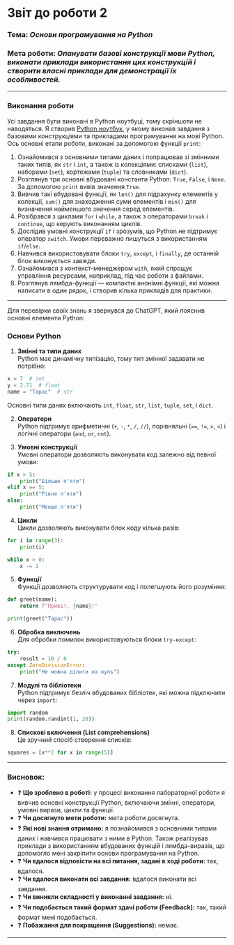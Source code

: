 
# Звіт до роботи 2

### **Тема:** _Основи програмування на Python_

### **Мета роботи:** _Опанувати базові конструкції мови Python, виконати приклади використання цих конструкцій і створити власні приклади для демонстрації їх особливостей._
---

### Виконання роботи

Усі завдання були виконані в Python ноутбуці, тому скріншоти не наводяться. Я створив [Python ноутбук](lab_2.1.ipynb), у якому виконав завдання з базовими конструкціями та прикладами програмування на мові Python. Ось основні етапи роботи, виконані за допомогою функції `print`:

1. Ознайомився з основними типами даних і попрацював зі змінними таких типів, як `str` і `int`, а також із колекціями: списками (`list`), наборами (`set`), кортежами (`tuple`) та словниками (`dict`).
2. Розглянув три основні вбудовані константи Python: `True`, `False`, і `None`. За допомогою `print` вивів значення `True`.
3. Вивчив такі вбудовані функції, як `len()` для підрахунку елементів у колекції, `sum()` для знаходження суми елементів і `min()` для визначення найменшого значення серед елементів.
4. Розібрався з циклами `for` і `while`, а також з операторами `break` і `continue`, що керують виконанням циклів.
5. Дослідив умовні конструкції `if` і зрозумів, що Python не підтримує оператор `switch`. Умови переважно пишуться з використанням `if`/`else`.
6. Навчився використовувати блоки `try`, `except`, і `finally`, де останній блок виконується завжди.
7. Ознайомився з контекст-менеджером `with`, який спрощує управління ресурсами, наприклад, під час роботи з файлами.
8. Розглянув лямбда-функції — компактні анонімні функції, які можна написати в один рядок, і створив кілька прикладів для практики.

---

Для перевірки своїх знань я звернувся до ChatGPT, який пояснив основні елементи Python:

### Основи Python

1. **Змінні та типи даних**  
Python має динамічну типізацію, тому тип змінної задавати не потрібно:

```python
x = 7  # int
y = 2.71  # float
name = "Тарас"  # str
```

Основні типи даних включають `int`, `float`, `str`, `list`, `tuple`, `set`, і `dict`.

2. **Оператори**  
Python підтримує арифметичні (`+`, `-`, `*`, `/`, `//`), порівняльні (`==`, `!=`, `>`, `<`) і логічні оператори (`and`, `or`, `not`).

3. **Умовні конструкції**  
Умовні оператори дозволяють виконувати код залежно від певної умови:

```python
if x > 5:
    print("Більше п'яти")
elif x == 5:
    print("Рівне п'яти")
else:
    print("Менше п'яти")
```

4. **Цикли**  
Цикли дозволяють виконувати блок коду кілька разів:

```python
for i in range(3):
    print(i)

while x > 0:
    x -= 1
```

5. **Функції**  
Функції дозволяють структурувати код і полегшують його розуміння:

```python
def greet(name):
    return f"Привіт, {name}!"

print(greet("Тарас"))
```

6. **Обробка виключень**  
Для обробки помилок використовуються блоки `try-except`:

```python
try:
    result = 10 / 0
except ZeroDivisionError:
    print("Не можна ділити на нуль")
```

7. **Модулі та бібліотеки**  
Python підтримує безліч вбудованих бібліотек, які можна підключити через `import`:

```python
import random
print(random.randint(1, 20))
```

8. **Спискові включення (List comprehensions)**  
Це зручний спосіб створення списків:

```python
squares = [x**2 for x in range(5)]
```

---

### **Висновок:**

- ❓ **Що зроблено в роботі:** у процесі виконання лабораторної роботи я вивчив основні конструкції Python, включаючи змінні, оператори, умовні вирази, цикли та функції. 
- ❓ **Чи досягнуто мети роботи:** мета роботи досягнута. 
- ❓ **Які нові знання отримано:** я познайомився з основними типами даних і навчився працювати з ними в Python. Також реалізував приклади з використанням вбудованих функцій і лямбда-виразів, що допомогло мені закріпити основи програмування на Python. 
- ❓ **Чи вдалося відповісти на всі питання, задані в ході роботи:** так, вдалося.  
- ❓ **Чи вдалося виконати всі завдання:** вдалося виконати всі завдання. 
- ❓ **Чи виникли складності у виконанні завдання:** ні.  
- ❓ **Чи подобається такий формат здачі роботи (Feedback):** так, такий формат мені подобається.   
- ❓ **Побажання для покращення (Suggestions):** немає.
---
```